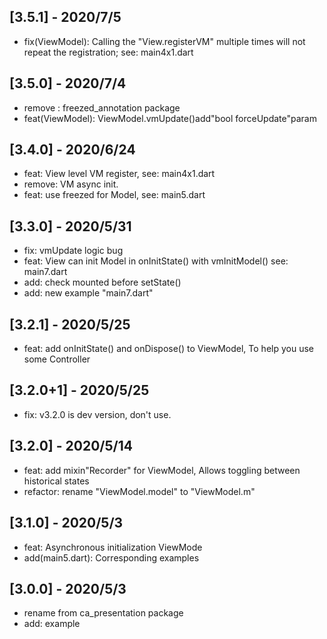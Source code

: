 ## [3.5.1] - 2020/7/5
* fix(ViewModel): Calling the "View.registerVM" multiple times will not repeat the registration; see: main4x1.dart

## [3.5.0] - 2020/7/4
* remove : freezed_annotation package
* feat(ViewModel): ViewModel.vmUpdate()add"bool forceUpdate"param

## [3.4.0] - 2020/6/24
* feat: View level VM register, see: main4x1.dart
* remove: VM async init.
* feat: use freezed for Model, see: main5.dart

## [3.3.0] - 2020/5/31
* fix: vmUpdate logic bug
* feat: View can init Model in onInitState() with vmInitModel()
    see: main7.dart
* add: check mounted before setState()
* add: new example "main7.dart"

## [3.2.1] - 2020/5/25
* feat: add onInitState() and onDispose() to ViewModel, To help you use some Controller

## [3.2.0+1] - 2020/5/25
* fix: v3.2.0 is dev version, don't use.

## [3.2.0] - 2020/5/14
* feat: add mixin"Recorder" for ViewModel, Allows toggling between historical states
* refactor: rename "ViewModel.model" to "ViewModel.m"

## [3.1.0] - 2020/5/3

* feat: Asynchronous initialization ViewMode
* add(main5.dart): Corresponding examples

## [3.0.0] - 2020/5/3

* rename from ca_presentation package
* add: example
